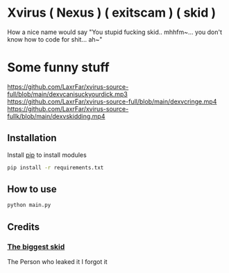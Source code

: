 # Xvirus ( Nexus ) ( exitscam ) ( skid )

How a nice name would say "You stupid fucking skid.. mhhfm~... you don't know how to code for shit... ah~"

# Some funny stuff 
https://github.com/LaxrFar/xvirus-source-full/blob/main/dexvcanisuckyourdick.mp3
https://github.com/LaxrFar/xvirus-source-full/blob/main/dexvcringe.mp4
https://github.com/LaxrFar/xvirus-source-fullk/blob/main/dexvskidding.mp4

## Installation

Install [pip](https://pip.pypa.io/en/stable/) to install modules

```bash
pip install -r requirements.txt
```

## How to use

```python
python main.py
```


## Credits

### [The biggest skid](https://dexv.lol)
The Person who leaked it I forgot it

